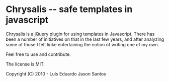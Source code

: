 # Chrysalis -- safe templates in javascript

Chrysalis is a jQuery plugin for using templates in Javascript.
There has been a number of initiatives on that in the last few years,
and after analyzing some of those I felt linke entertaining the notion
of writing one of my own.

Feel free to use and contribute.

The license is MIT.

Copyright (C) 2010 - Luís Eduardo Jason Santos

